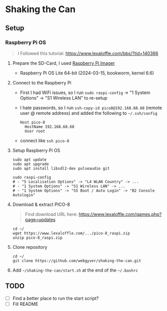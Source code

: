 # Shaking the Can

## Setup

### Raspberry Pi OS

> I Followed this tutorial: https://www.lexaloffle.com/bbs/?tid=140366

1. Prepare the SD-Card, I used [Raspberry Pi Imager](https://www.raspberrypi.com/software/)

   - Raspberry Pi OS Lite 64-bit (2024-03-15, bookworm, kernel 6.6)

2. Connect to the Raspberry Pi

   - First I had WiFi issues, so I run `sudo raspi-config` -> "1 System Options" -> "S1 Wireless LAN" to re-setup

   - I hate passwords, so I run `ssh-copy-id pico8@192.168.68.68` (remote user @ remote address) and added the following to `~/.ssh/config`

     ```
     Host pico-8
       HostName 192.168.68.68
       User root
     ```

   - connect like `ssh pico-8`

3. Setup Raspberry Pi OS

   ```
   sudo apt update
   sudo apt upgrade
   sudo apt install libsdl2-dev pulseaudio git

   sudo raspi-config
   # - "5 Localisation Options" -> "L4 WLAN Country" -> ...
   # - "1 System Options" -> "S1 Wireless LAN" -> ...
   # - "1 System Options" -> "S5 Boot / Auto Login" -> "B2 Console Autologin"
   ```

4. Download & extract PICO-8

   > Find download URL here: https://www.lexaloffle.com/games.php?page=updates

   ```
   cd ~/
   wget https://www.lexaloffle.com/.../pico-8_raspi.zip
   unzip pico-8_raspi.zip
   ```

5. Clone repository

   ```
   cd ~/
   git clone https://github.com/webgyver/shaking-the-can.git
   ```

6. Add `~/shaking-the-can/start.sh` at the end of the `~/.bashrc`

## TODO

- [ ] Find a better place to run the start script?
- [ ] Fill README
